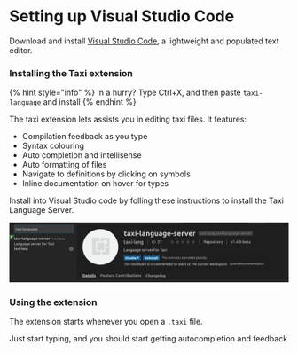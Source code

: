 # Setting up Visual Studio Code

Download and install [Visual Studio Code](https://code.visualstudio.com/download), a lightweight and populated text editor. 

### Installing the Taxi extension

{% hint style="info" %}
In a hurry?  Type Ctrl+X, and then paste `taxi-language` and install
{% endhint %}

The taxi extension lets assists you in editing taxi files.  It features:

* Compilation feedback as you type
* Syntax colouring
* Auto completion and intellisense
* Auto formatting of files
* Navigate to definitions by clicking on symbols
* Inline documentation on hover for types

Install into Visual Studio code by folling these instructions to install the Taxi Language Server.

![Install taxi-language-server](../.gitbook/assets/image%20%288%29.png)

### Using the extension

The extension starts whenever you open a `.taxi` file.

Just start typing, and you should start getting autocompletion and feedback



